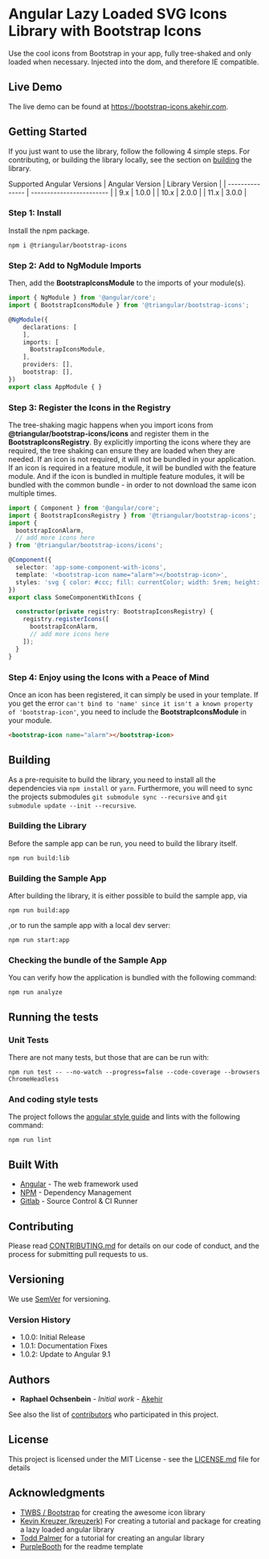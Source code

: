 # Angular Lazy Loaded SVG Icons Library with Bootstrap Icons

Use the cool icons from Bootstrap in your app, fully tree-shaked and only loaded when necessary. Injected into the dom, and therefore IE compatible.

## Live Demo
The live demo can be found at https://bootstrap-icons.akehir.com.

## Getting Started

If you just want to use the library, follow the following 4 simple steps. For contributing, or building the library locally, see the section on [building](#building) the library.

Supported Angular Versions
| Angular Version | Library Version          |
| --------------- | ------------------------ |
|  9.x            | 1.0.0                    |
| 10.x            | 2.0.0                    |
| 11.x            | 3.0.0                    |

### Step 1: Install

Install the npm package.

```
npm i @triangular/bootstrap-icons
```

### Step 2: Add to NgModule Imports

Then, add the __BootstrapIconsModule__ to the imports of your module(s).

```typescript
import { NgModule } from '@angular/core';
import { BootstrapIconsModule } from '@triangular/bootstrap-icons';

@NgModule({
    declarations: [
    ],
    imports: [
      BootstrapIconsModule,
    ],
    providers: [],
    bootstrap: [],
})
export class AppModule { }
```

### Step 3: Register the Icons in the Registry
The tree-shaking magic happens when you import icons from   __@triangular/bootstrap-icons/icons__ and register them in the  __BootstrapIconsRegistry__. By explicitly importing the icons where they are required, the tree shaking can ensure they are loaded when they are needed. If an icon is not required, it will not be bundled in your application. If an icon is required in a feature module, it will be bundled with the feature module. And if the icon is bundled in multiple feature modules, it will be bundled with the common bundle - in order to not download the same icon multiple times.

```typescript
import { Component } from '@angular/core';
import { BootstrapIconsRegistry } from '@triangular/bootstrap-icons';
import {
  bootstrapIconAlarm,
  // add more icons here
} from '@triangular/bootstrap-icons/icons';

@Component({
  selector: 'app-some-component-with-icons',
  template: '<bootstrap-icon name="alarm"></bootstrap-icon>',
  styles: 'svg { color: #ccc; fill: currentColor; width: 5rem; height: 5rem; }',
})
export class SomeComponentWithIcons {

  constructor(private registry: BootstrapIconsRegistry) {
    registry.registerIcons([
      bootstrapIconAlarm,
      // add more icons here
    ]);
  }
}
```

### Step 4: Enjoy using the Icons with a Peace of Mind
Once an icon has been registered, it can simply be used in your template. If you get the error `can't bind to 'name' since it isn't a known property of 'bootstrap-icon'`, you need to include the __BootstrapIconsModule__ in your module. 

```html
<bootstrap-icon name="alarm"></bootstrap-icon>
```

## Building
As a pre-requisite to build the library, you need to install all the dependencies via `npm install` or `yarn`.
Furthermore, you will need to sync the projects submodules `git submodule sync --recursive` and  `git submodule update --init --recursive`.

### Building the Library
Before the sample app can be run, you need to build the library itself.

```
npm run build:lib
```

### Building the Sample App
After building the library, it is either possible to build the sample app, via

```
npm run build:app
```

,or to run the sample app with a local dev server:

```
npm run start:app
```

### Checking the bundle of the Sample App
You can verify how the application is bundled with the following command:

```
npm run analyze
```

## Running the tests

### Unit Tests
There are not many tests, but those that are can be run with:

```
npm run test -- --no-watch --progress=false --code-coverage --browsers ChromeHeadless
```

### And coding style tests

The project follows the [angular style guide](https://angular.io/guide/styleguide) and lints with the following command:

```
npm run lint
```

## Built With

* [Angular](https://github.com/angular/angular) - The web framework used
* [NPM](https://www.npmjs.com/) - Dependency Management
* [Gitlab](https://git.akehir.com) - Source Control & CI Runner

## Contributing

Please read [CONTRIBUTING.md](CONTRIBUTING.md) for details on our code of conduct, and the process for submitting pull requests to us.

## Versioning

We use [SemVer](http://semver.org/) for versioning. 

### Version History

- 1.0.0: Initial Release
- 1.0.1: Documentation Fixes
- 1.0.2: Update to Angular 9.1

## Authors

* **Raphael Ochsenbein** - *Initial work* - [Akehir](https://github.com/akehir)

See also the list of [contributors](https://github.com/akehir/bootstrap-icons/contributors) who participated in this project.

## License

This project is licensed under the MIT License - see the [LICENSE.md](LICENSE.md) file for details

## Acknowledgments

* [TWBS / Bootstrap](https://github.com/twbs/icons) for creating the awesome icon library
* [Kevin Kreuzer (kreuzerk)](https://medium.com/angular-in-depth/how-to-create-a-fully-tree-shakable-icon-library-in-angular-c5488cf9cd76) For creating a tutorial and package for creating a lazy loaded angular library
* [Todd Palmer](https://indepth.dev/creating-a-library-in-angular-6-using-angular-cli-and-ng-packagr/) for a tutorial for creating an angular library
* [PurpleBooth](https://gist.github.com/PurpleBooth/109311bb0361f32d87a2/) for the readme template

